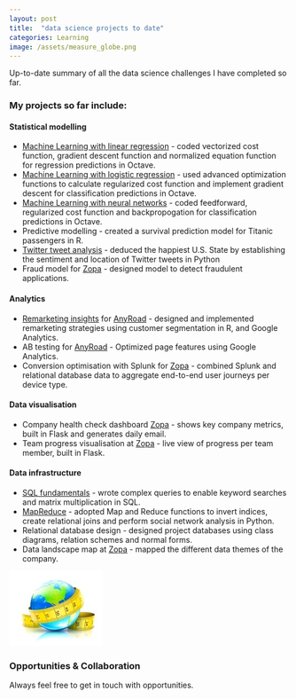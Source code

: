 ```yaml
---
layout: post
title:  "data science projects to date"
categories: Learning
image: /assets/measure_globe.png
---
```


Up-to-date summary of all the data science challenges I have completed so far.
<!--more-->

### My projects so far include:
#### Statistical modelling
* [Machine Learning with linear regression](https://github.com/sarahleejane/Linear-Regression-in-Octave) - coded vectorized cost function, gradient descent function and normalized equation function for regression predictions in Octave.
* [Machine Learning with logistic regression](https://github.com/sarahleejane/Logistic-Regression-in-Octave) - used advanced optimization functions to calculate regularized cost function and implement gradient descent for classification predictions in Octave.
* [Machine Learning with neural networks](https://github.com/sarahleejane/Neural-Networks-in-Octave) - coded feedforward, regularized cost function and backpropogation for classification predictions in Octave.
* Predictive modelling - created a survival prediction model for Titanic passengers in R.
* [Twitter tweet analysis](https://github.com/sarahleejane/Tweet-Sentiment) - deduced the happiest U.S. State by establishing the sentiment and location of Twitter tweets in Python
* Fraud model for [Zopa](http://www.zopa.com/) - designed model to detect fraudulent applications.

#### Analytics
* [Remarketing insights](https://github.com/sarahleejane/AnyRoad-Projects) for [AnyRoad](https://www.anyroad.com/) - designed and implemented remarketing strategies using customer segmentation in R, and Google Analytics.
* AB testing for [AnyRoad](https://www.anyroad.com/) - Optimized page features using Google Analytics.
* Conversion optimisation with Splunk for [Zopa](http://www.zopa.com/) - combined Splunk and relational database data to aggregate end-to-end user journeys per device type.

#### Data visualisation
* Company health check dashboard [Zopa](http://www.zopa.com/) - shows key company metrics, built in Flask and generates daily email.
* Team progress visualisation at [Zopa](http://www.zopa.com/) - live view of progress per team member, built in Flask.

#### Data infrastructure
* [SQL fundamentals](https://github.com/sarahleejane/Playing-SQL) - wrote complex queries to enable keyword searches and matrix multiplication in SQL.
* [MapReduce](https://github.com/sarahleejane/MapReduce-Basics) - adopted Map and Reduce functions to invert indices, create relational joins and perform social network analysis in Python.
* Relational database design - designed project databases using class diagrams, relation schemes and normal forms.
* Data landscape map at [Zopa](http://www.zopa.com/) - mapped the different data themes of the company.

![Big data holds the answers](/assets/measure_globe.png)


### Opportunities & Collaboration
Always feel free to get in touch with opportunities.
